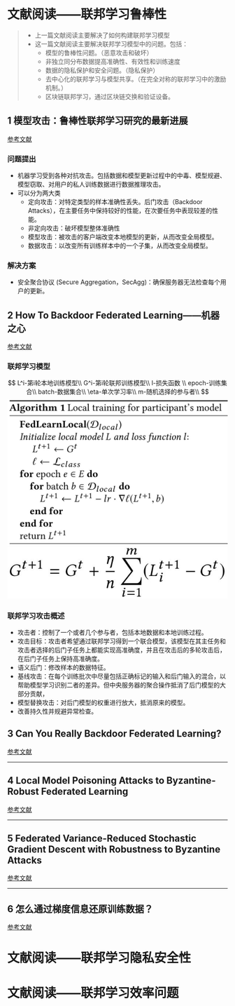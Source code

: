 # 文献阅读——联邦学习鲁棒性

> * 上一篇文献阅读主要解决了如何构建联邦学习模型
> * 这一篇文献阅读主要解决联邦学习模型中的问题。包括：
>   * 模型的鲁棒性问题。（恶意攻击和破坏）
>   * 非独立同分布数据提高准确性、有效性和训练速度
>   * 数据的隐私保护和安全问题。（隐私保护）
>   * 去中心化的联邦学习与模型共享。（在完全对称的联邦学习中的激励机制。）
>   * 区块链联邦学习，通过区块链交换和验证设备。


## 1 模型攻击：鲁棒性联邦学习研究的最新进展
[参考文献](https://zhuanlan.zhihu.com/p/145657763)
### 问题提出

* 机器学习受到各种对抗攻击。包括数据和模型更新过程中的中毒、模型规避、模型窃取、对用户的私人训练数据进行数据推理攻击。
* 可以分为两大类
  * 定向攻击：对特定类型的样本准确性丢失。后门攻击（Backdoor Attacks），在主要任务中保持较好的性能，在次要任务中表现较差的性能。
  * 非定向攻击：破坏模型整体准确性
  * 模型攻击：被攻击的客户端改变本地模型的更新，从而改变全局模型。
  * 数据攻击：以改变所有训练样本中的一个子集，从而改变全局模型。

### 解决方案

* 安全聚合协议 (Secure Aggregation，SecAgg)：确保服务器无法检查每个用户的更新。

## 2 How To Backdoor Federated Learning——机器之心
[参考文献](https://zhuanlan.zhihu.com/p/145657763)

### 联邦学习模型
$$
L^i-第i轮本地训练模型\\
G^i-第i轮联邦训练模型\\
l-损失函数  \\
epoch-训练集合\\
batch-数据集合\\
\eta-单次学习率\\
m-随机选择的参与者\\
$$
![](img/联邦学习伪代码.jpg)
![](img/联邦学习伪代码2.jpg)

### 联邦学习攻击概述

* 攻击者：控制了一个或者几个参与者，包括本地数据和本地训练过程。
* 攻击目标：攻击者希望通过联邦学习得到一个联合模型，该模型在其主任务和攻击者选择的后门子任务上都能实现高准确度，并且在攻击后的多轮攻击后，在后门子任务上保持高准确度。
* 语义后门：修改样本的数据特征。
* 基线攻击：在每个训练批次中尽量包括正确标记的输入和后门输入的混合，以帮助模型学习识别二者的差异。但中央服务器的聚合操作抵消了后门模型的大部分贡献，
* 模型替换攻击：对后门模型的权重进行放大，抵消原来的模型。
* 改善持久性并规避异常检查。

## 3 Can You Really Backdoor Federated Learning?
[参考文献](https://zhuanlan.zhihu.com/p/145657763)

----

## 4 Local Model Poisoning Attacks to Byzantine-Robust Federated Learning
[参考文献](https://zhuanlan.zhihu.com/p/145657763)

----

## 5 Federated Variance-Reduced Stochastic Gradient Descent with Robustness to Byzantine Attacks
[参考文献](https://zhuanlan.zhihu.com/p/145657763)


----
## 6 怎么通过梯度信息还原训练数据？

[参考文献](https://zhuanlan.zhihu.com/p/184981032)

# 文献阅读——联邦学习隐私安全性
# 文献阅读——联邦学习效率问题